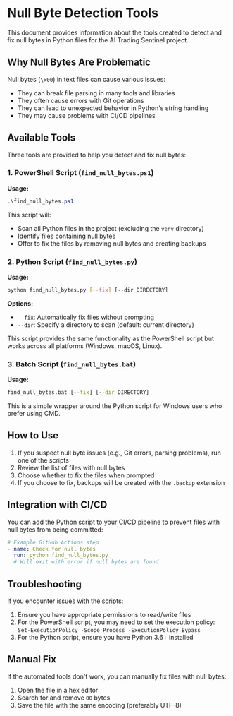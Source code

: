 # Null Byte Detection Tools

This document provides information about the tools created to detect and fix null bytes in Python files for the AI Trading Sentinel project.

## Why Null Bytes Are Problematic

Null bytes (`\x00`) in text files can cause various issues:

- They can break file parsing in many tools and libraries
- They often cause errors with Git operations
- They can lead to unexpected behavior in Python's string handling
- They may cause problems with CI/CD pipelines

## Available Tools

Three tools are provided to help you detect and fix null bytes:

### 1. PowerShell Script (`find_null_bytes.ps1`)

**Usage:**
```powershell
.\find_null_bytes.ps1
```

This script will:
- Scan all Python files in the project (excluding the `venv` directory)
- Identify files containing null bytes
- Offer to fix the files by removing null bytes and creating backups

### 2. Python Script (`find_null_bytes.py`)

**Usage:**
```bash
python find_null_bytes.py [--fix] [--dir DIRECTORY]
```

**Options:**
- `--fix`: Automatically fix files without prompting
- `--dir`: Specify a directory to scan (default: current directory)

This script provides the same functionality as the PowerShell script but works across all platforms (Windows, macOS, Linux).

### 3. Batch Script (`find_null_bytes.bat`)

**Usage:**
```cmd
find_null_bytes.bat [--fix] [--dir DIRECTORY]
```

This is a simple wrapper around the Python script for Windows users who prefer using CMD.

## How to Use

1. If you suspect null byte issues (e.g., Git errors, parsing problems), run one of the scripts
2. Review the list of files with null bytes
3. Choose whether to fix the files when prompted
4. If you choose to fix, backups will be created with the `.backup` extension

## Integration with CI/CD

You can add the Python script to your CI/CD pipeline to prevent files with null bytes from being committed:

```yaml
# Example GitHub Actions step
- name: Check for null bytes
  run: python find_null_bytes.py
  # Will exit with error if null bytes are found
```

## Troubleshooting

If you encounter issues with the scripts:

1. Ensure you have appropriate permissions to read/write files
2. For the PowerShell script, you may need to set the execution policy: `Set-ExecutionPolicy -Scope Process -ExecutionPolicy Bypass`
3. For the Python script, ensure you have Python 3.6+ installed

## Manual Fix

If the automated tools don't work, you can manually fix files with null bytes:

1. Open the file in a hex editor
2. Search for and remove `00` bytes
3. Save the file with the same encoding (preferably UTF-8)